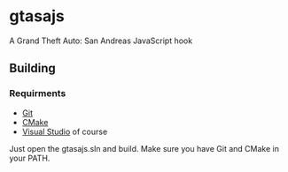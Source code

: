 # gtasajs
A Grand Theft Auto: San Andreas JavaScript hook

## Building
### Requirments
* [Git](https://git-scm.com/)
* [CMake](https://cmake.org/)
* [Visual Studio](http://visualstudio.com/) of course

Just open the gtasajs.sln and build. Make sure you have Git and CMake in your PATH.
